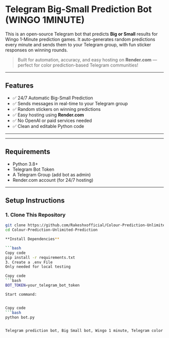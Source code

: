 # Telegram Big-Small Prediction Bot (WINGO 1MINUTE)

This is an open-source Telegram bot that predicts **Big or Small** results for Wingo 1-Minute prediction games. It auto-generates random predictions every minute and sends them to your Telegram group, with fun sticker responses on winning rounds.

> Built for automation, accuracy, and easy hosting on **Render.com** — perfect for color prediction-based Telegram communities!

---

## Features

- ✅ 24/7 Automatic Big-Small Prediction
- ✅ Sends messages in real-time to your Telegram group
- ✅ Random stickers on winning predictions
- ✅ Easy hosting using **Render.com**
- ✅ No OpenAI or paid services needed
- ✅ Clean and editable Python code

---


---

## Requirements

- Python 3.8+
- Telegram Bot Token
- A Telegram Group (add bot as admin)
- Render.com account (for 24/7 hosting)

---

## Setup Instructions

### 1. Clone This Repository

```bash
git clone https://github.com/Rakeshxofficial/Colour-Prediction-Unlimited-Prediction/
cd Colour-Prediction-Unlimited-Prediction

**Install Dependencies**

```bash
Copy code
pip install -r requirements.txt
3. Create a .env File
Only needed for local testing

Copy code
```bash
BOT_TOKEN=your_telegram_bot_token

Start command:


Copy code
```bash
python bot.py


Telegram prediction bot, Big Small bot, Wingo 1 minute, Telegram color game bot, render.com Telegram bot, prediction bot source code, host Telegram bot for free, Python Telegram bot, Telegram bot with stickers, open source telegram bot.
